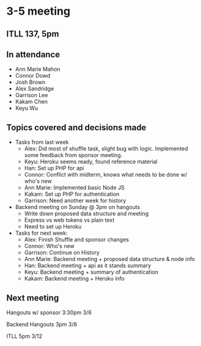 # 3-5 meeting

## ITLL 137, 5pm

## In attendance

- Ann Marie Mahon
- Connor Dowd
- Josh Brown
- Alex Sandridge
- Garrison Lee
- Kakam Chen
- Keyu Wu

## Topics covered and decisions made

- Tasks from last week
  - Alex: Did most of shuffle task, slight bug with logic.  Implemented some feedback from sponsor meeting.
  - Keyu: Heroku seems ready, found reference material
  - Han: Set up PHP for api
  - Connor: Conflict with midterm, knows what needs to be done w/ who's new
  - Ann Marie: Implemented basic Node JS
  - Kakam: Set up PHP for authentication
  - Garrison: Need another week for history
- Backend meeting on Sunday @ 3pm on hangouts
  - Write down proposed data structure and meeting
  - Express vs web tokens vs plain text
  - Need to set up Heroku
- Tasks for next week:
  - Alex: Finish Shuffle and sponsor changes
  - Connor: Who's new
  - Garrison: Continue on History
  - Ann Marie: Backend meeting + proposed data structure & node info
  - Han: Backend meeting + api as it stands summary
  - Keyu: Backend meeting + summary of authentication
  - Kakam: Backend meeting + Heroku info

## Next meeting

Hangouts w/ sponsor 3:30pm 3/6

Backend Hangouts 3pm 3/8

ITLL 5pm 3/12
